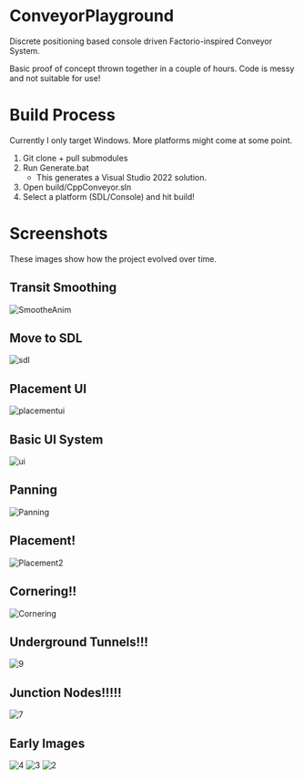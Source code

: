 # ConveyorPlayground

Discrete positioning based console driven Factorio-inspired Conveyor System.

Basic proof of concept thrown together in a couple of hours. Code is messy and not suitable for use!

# Build Process

Currently I only target Windows. More platforms might come at some point.

1) Git clone + pull submodules
2) Run Generate.bat
    - This generates a Visual Studio 2022 solution.
4) Open build/CppConveyor.sln
5) Select a platform (SDL/Console) and hit build!

# Screenshots

These images show how the project evolved over time.

## Transit Smoothing
![SmootheAnim](https://user-images.githubusercontent.com/15245663/149839578-2708252b-d873-45b9-9942-28b5c6c9ea16.gif)

## Move to SDL
![sdl](https://user-images.githubusercontent.com/15245663/149590905-4c6f757f-2685-4a05-b5cb-f84c416cf221.gif)

## Placement UI
![placementui](https://user-images.githubusercontent.com/15245663/149207828-56ef8805-4a4f-43f1-a8de-b9935d307683.gif)

## Basic UI System
![ui](https://user-images.githubusercontent.com/15245663/148829173-3736fd6f-8128-4851-b612-a70600a42965.gif)

## Panning
![Panning](https://user-images.githubusercontent.com/15245663/148828892-cde3ba94-36bc-42bc-a66b-0549ed44deaa.gif)

## Placement!
![Placement2](https://user-images.githubusercontent.com/15245663/148277984-eb7a4dc4-b06f-48f2-8bd2-3192577325c4.gif)

## Cornering!!
![Cornering](https://user-images.githubusercontent.com/15245663/148225418-4fe61b11-98ea-463a-a598-a7fe7960059e.gif)

## Underground Tunnels!!!

![9](https://user-images.githubusercontent.com/15245663/148123693-f1f6f03a-d3c3-49d0-aff1-bbf206747cc9.gif)

## Junction Nodes!!!!!

![7](https://user-images.githubusercontent.com/15245663/148123726-4f6756f2-bf54-401b-a1e6-db26aada6efb.gif)

## Early Images

![4](https://user-images.githubusercontent.com/15245663/148123843-11fa56d5-38ee-4682-8fe8-0d43cf16ddd7.gif)
![3](https://user-images.githubusercontent.com/15245663/148123837-fe5c1c54-935a-44c0-9745-27b3b30c2869.gif)
![2](https://user-images.githubusercontent.com/15245663/148123830-eccbc2f6-bb90-49f8-8c71-69be68c9d54a.gif)
